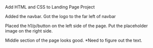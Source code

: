 Add HTML and CSS to Landing Page Project

Added the navbar. Got the logo to the far left of navbar

Placed the h1/p/button on the left side of the page. Put the placeholder image on the right side.

Middle section of the page looks good. *Need to figure out the text.
